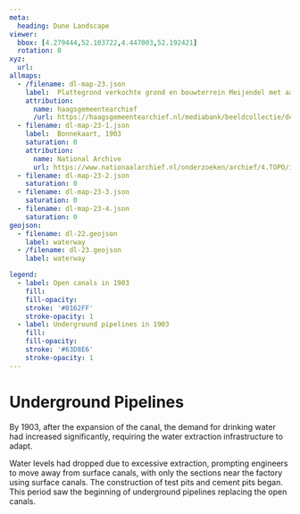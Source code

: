 ```yaml
---
meta:
  heading: Dune Landscape
viewer:
  bbox: [4.279444,52.103722,4.447003,52.192421]
  rotation: 0
xyz:
  url:
allmaps:
  - /filename: dl-map-23.json
    label: 	Plattegrond verkochte grond en bouwterrein Meijendel met aanduiding waterleiding vanuit het duingebied, 1906
    attribution:
      name: haagsgemeentearchief
      /url: https://haagsgemeentearchief.nl/mediabank/beeldcollectie/detail/373a74e9-dab1-2352-e487-d0f6addfdf6d/media/eb1614b2-1513-e268-9a5c-189e67902334
  - filename: dl-map-23-1.json
    label: 	Bonnekaart, 1903
    saturation: 0
    attribution:
      name: National Archive
      url: https://www.nationaalarchief.nl/onderzoeken/archief/4.TOPO/invnr/%40A~A7~A7.1~10.8-10.776C~10.502-10.502C~10.502       
  - filename: dl-map-23-2.json
    saturation: 0     
  - filename: dl-map-23-3.json
    saturation: 0    
  - filename: dl-map-23-4.json
    saturation: 0   
geojson:
  - filename: dl-22.geojson
    label: waterway
  - /filename: dl-23.geojson
    label: waterway

legend:
  - label: Open canals in 1903
    fill: 
    fill-opacity: 
    stroke: '#0162FF'
    stroke-opacity: 1
  - label: Underground pipelines in 1903
    fill: 
    fill-opacity: 
    stroke: '#63D8E6'
    stroke-opacity: 1
---
```


# Underground Pipelines

By 1903, after the expansion of the canal, the demand for drinking water had increased significantly, requiring the water extraction infrastructure to adapt. 

Water levels had dropped due to excessive extraction, prompting engineers to move away from surface canals, with only the sections near the factory using surface canals. The construction of test pits and cement pits began. This period saw the beginning of underground pipelines replacing the open canals.